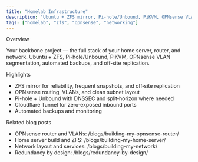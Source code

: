 ```yaml
---
title: "Homelab Infrastructure"
description: "Ubuntu + ZFS mirror, Pi-hole/Unbound, PiKVM, OPNsense VLANs, automated backups, Cloudflare Tunnel."
tags: ["homelab", "zfs", "opnsense", "networking"]
---
```


Overview

Your backbone project — the full stack of your home server, router, and network.
Ubuntu + ZFS, Pi-hole/Unbound, PiKVM, OPNsense VLAN segmentation, automated backups, and off‑site replication.

Highlights

- ZFS mirror for reliability, frequent snapshots, and off‑site replication
- OPNsense routing, VLANs, and clean subnet layout
- Pi-hole + Unbound with DNSSEC and split‑horizon where needed
- Cloudflare Tunnel for zero‑exposed inbound ports
- Automated backups and monitoring

Related blog posts

- OPNsense router and VLANs: /blogs/building-my-opnsense-router/
- Home server build and ZFS: /blogs/building-my-home-server/
- Network layout and services: /blogs/building-my-network/
- Redundancy by design: /blogs/redundancy-by-design/

